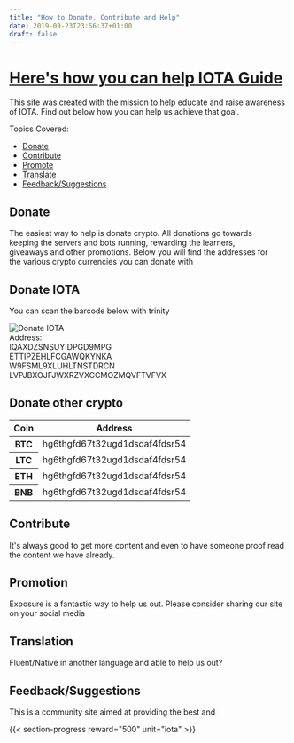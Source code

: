 ```yaml
---
title: "How to Donate, Contribute and Help"
date: 2019-09-23T23:56:37+01:00
draft: false
---
```


<div class="wrapper" id="top-wrapper">
	<div class="container pt-5 text-center">
		<div class="row pt-5">
			<div class="col">
				<h1 class="mb-3"><a href="{{ .Site.BaseURL }}/donate-contribute">Here's how you can help IOTA Guide</a></h1>
				<p>This site was created with the mission to help educate and raise awareness of IOTA. Find out below how you can help us achieve that goal.</p>
			</div>
		</div>
	</div>
</div>

<div class="container mt-5">
	<div class="row">
		<div class="col" id="left-column">
			<p class="tite">Topics Covered:</p>
			<ul>
				<li><a href="#">Donate</a></li>
				<li><a href="#">Contribute</a></li>
				<li><a href="#">Promote</a></li>
				<li><a href="#">Translate</a></li>
				<li><a href="#">Feedback/Suggestions</a></li>
			</ul>
		</div>
		<main class="col">
			<div class="row" style="max-width: 95%">
				<h2 class="mb-4">Donate</h2>
				<p>The easiest way to help is donate crypto. All donations go towards keeping the servers and bots running, rewarding the learners, giveaways and other promotions. Below you will find the addresses for the various crypto currencies you can donate with</p>
				<h2>Donate IOTA</h2>
				<p>You can scan the barcode below with trinity</p>
			</div>
			<div class="row pb-5 iota-donation-address">
				<div class="col text-center">
					<img src="{{ .Site.BaseURL }}/img/iota-donation-address.png" alt="Donate IOTA" />
				</div>
				<div class="col">Address: <br/>IQAXDZSNSUYIDPGD9MPG<br/>ETTIPZEHLFCGAWQKYNKA<br/>W9FSML9XLUHLTNSTDRCN<br/>LVPJBXOJFJWXRZVXCCMOZMQVFTVFVX</div>
			</div>
			<div class="row">
				<h2 class="mb-4">Donate other crypto</h2>
				<table class="table">
				  <thead class="thead-dark">
				    <tr>
				      <th scope="col">Coin</th>
				      <th scope="col">Address</th>
				    </tr>
				  </thead>
				  <tbody>
				    <tr>
				      <th scope="row">BTC</th>
				      <td>hg6thgfd67t32ugd1dsdaf4fdsr54</td>
				    </tr>
				    <tr>
				      <th scope="row">LTC</th>
				      <td>hg6thgfd67t32ugd1dsdaf4fdsr54</td>
				    </tr>
				    <tr>
				      <th scope="row">ETH</th>
				      <td>hg6thgfd67t32ugd1dsdaf4fdsr54</td>
				    </tr>
				    <tr>
				      <th scope="row">BNB</th>
				      <td>hg6thgfd67t32ugd1dsdaf4fdsr54</td>
				    </tr>
				  </tbody>
				</table>
			</div>
			<div class="row mt-5">
				<h2 class="mb-4">Contribute</h2>
				<p>It's always good to get more content and even to have someone proof read the content we have already.</p>
			</div>
			<div class="row mt-2">
				<h2 class="mb-4">Promotion</h2>
				<p>Exposure is a fantastic way to help us out. Please consider sharing our site on your social media</p>
			</div>
			<div class="row mt-2">
				<h2 class="mb-4">Translation</h2>
				<p>Fluent/Native in another language and able to help us out?</p>
			</div>
			<div class="row mt-2">
				<h2 class="mb-4">Feedback/Suggestions</h2>
				<p>This is a community site aimed at providing the best and</p>
			</div>
		</main>
	</div>
</div>

<div class="wrapper bg-light">
	<div class="container mt-5">
		<div class="row p-5 text-center">
			{{< section-progress reward="500" unit="iota" >}}
		</div>
	</div>
</div>

